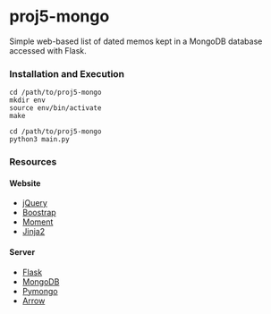 # proj5-mongo
Simple web-based list of dated memos kept in a MongoDB database accessed with Flask.


### Installation and Execution

```shell
cd /path/to/proj5-mongo
mkdir env
source env/bin/activate
make
```

```shell
cd /path/to/proj5-mongo
python3 main.py
```

### Resources

#### Website

- [jQuery](https://jquery.com/)
- [Boostrap](http://getbootstrap.com/)
- [Moment](http://momentjs.com/)
- [Jinja2](http://jinja.pocoo.org/)

#### Server

- [Flask](http://flask.pocoo.org/)
- [MongoDB](https://www.mongodb.org/)
- [Pymongo](https://api.mongodb.org/python/current/)
- [Arrow](http://crsmithdev.com/arrow/)
